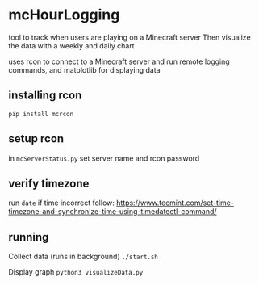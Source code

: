 # mcHourLogging
tool to track when users are playing on a Minecraft server
Then visualize the data with a weekly and daily chart

uses rcon to connect to a Minecraft server and run remote logging commands, and matplotlib for displaying data

## installing rcon
```pip install mcrcon```

## setup rcon
in ```mcServerStatus.py``` set server name and rcon password

## verify timezone
run ```date``` if time incorrect follow: https://www.tecmint.com/set-time-timezone-and-synchronize-time-using-timedatectl-command/

## running

Collect data (runs in background) ```./start.sh```

Display graph ```python3 visualizeData.py```

